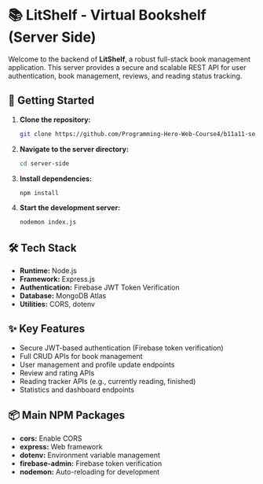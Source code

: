# 📚 LitShelf - Virtual Bookshelf (Server Side)

Welcome to the backend of **LitShelf**, a robust full-stack book management application. This server provides a secure and scalable REST API for user authentication, book management, reviews, and reading status tracking.

## 🚀 Getting Started

1. **Clone the repository:**
    ```bash
    git clone https://github.com/Programming-Hero-Web-Course4/b11a11-server-side-tamzid1011.git
    ```

2. **Navigate to the server directory:**
    ```bash
    cd server-side
    ```

3. **Install dependencies:**
    ```bash
    npm install
    ```

4. **Start the development server:**
    ```bash
    nodemon index.js
    ```

## 🛠️ Tech Stack

- **Runtime:** Node.js
- **Framework:** Express.js
- **Authentication:** Firebase JWT Token Verification
- **Database:** MongoDB Atlas
- **Utilities:** CORS, dotenv

## ✨ Key Features

- Secure JWT-based authentication (Firebase token verification)
- Full CRUD APIs for book management
- User management and profile update endpoints
- Review and rating APIs
- Reading tracker APIs (e.g., currently reading, finished)
- Statistics and dashboard endpoints

## 📦 Main NPM Packages

- **cors:** Enable CORS
- **express:** Web framework
- **dotenv:** Environment variable management
- **firebase-admin:** Firebase token verification
- **nodemon:** Auto-reloading for development

